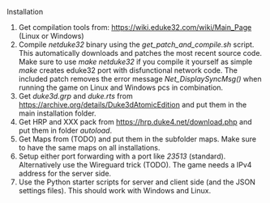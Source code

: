 Installation

1. Get compilation tools from: https://wiki.eduke32.com/wiki/Main_Page (Linux or Windows)
2. Compile *netduke32* binary using the *get_patch_and_compile.sh* script. This automatically downloads and patches the most recent source code. Make sure to use *make netduke32* if you compile it yourself as simple *make* creates eduke32 port with disfunctional network code. The included patch removes the error message *Net_DisplaySyncMsg()* when running the game on Linux and Windows pcs in combination.
3. Get *duke3d.grp* and *duke.rts* from https://archive.org/details/Duke3dAtomicEdition and put them in the main installation folder.
4. Get HRP and XXX pack from https://hrp.duke4.net/download.php and put them in folder *autoload*.
5. Get Maps from (TODO) and put them in the subfolder maps. Make sure to have the same maps on all installations.
6. Setup either port forwarding with a port like *23513* (standard). Alternatively use the Wireguard trick (TODO). The game needs a IPv4 address for  the server side.
7. Use the Python starter scripts for server and client side (and the JSON settings files). This should work with Windows and Linux.

